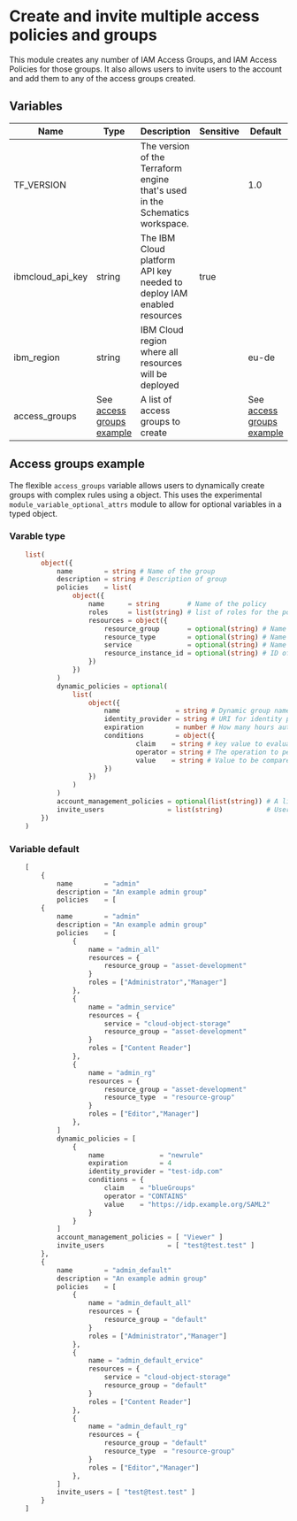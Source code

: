 # Create and invite multiple access policies and groups

This module creates any number of IAM Access Groups, and IAM Access Policies for those groups. It also allows users to invite users to the account and add them to any of the access groups created.

## Variables

Name             | Type                                                                                                                                                                                                                                                                                                               | Description                                                                  | Sensitive | Default
---------------- | ------------------------------------------------------------------------------------------------------------------------------------------------------------------------------------------------------------------------------------------------------------------------------------------------------------------ | ---------------------------------------------------------------------------- | --------- | --------------------------------------------------------------------------------------------------------------------------------------------------------------------------------------------------------------------------------------------------------------------------------------------------------------------------------------------------------------------------------------------------------------------------------------------------------------------------------------------------------------------------------------------------------------------------------------------------------------------------------------------------------------------------------------------------------------------------------------------------------------------------------------------------------------------------------------------------------------------------------------------------------------------------------------------------------------------------------------------------------------------------------------------------------------------------------------------------------------------------------------------------------------------------------------------------------------------------------------------------------
TF_VERSION       |                                                                                                                                                                                                                                                                                                                    | The version of the Terraform engine that's used in the Schematics workspace. |           | 1.0
ibmcloud_api_key | string                                                                                                                                                                                                                                                                                                             | The IBM Cloud platform API key needed to deploy IAM enabled resources        | true      | 
ibm_region       | string                                                                                                                                                                                                                                                                                                             | IBM Cloud region where all resources will be deployed                        |           | eu-de
access_groups    | See [access groups example](##access-groups-example) | A list of access groups to create                                            |           | See [access groups example](##access-groups-example)

## Access groups example

The flexible `access_groups` variable allows users to dynamically create groups with complex rules using a object. This uses the experimental `module_variable_optional_attrs` module to allow for optional variables in a typed object.

### Varable type

```terraform
    list(
        object({
            name        = string # Name of the group
            description = string # Description of group
            policies    = list(
                object({
                    name      = string       # Name of the policy
                    roles     = list(string) # list of roles for the policy
                    resources = object({
                        resource_group       = optional(string) # Name of the resource group the policy will apply to
                        resource_type        = optional(string) # Name of the resource type for the policy ex. "resource-group"
                        service              = optional(string) # Name of the service type for the policy ex. "cloud-object-storage"
                        resource_instance_id = optional(string) # ID of a service instance to give permissions
                    })
                })
            )
            dynamic_policies = optional(
                list(
                    object({
                        name              = string # Dynamic group name
                        identity_provider = string # URI for identity provider
                        expiration        = number # How many hours authenticated users can work before refresh
                        conditions        = object({
                                claim    = string # key value to evaluate the condition against.
                                operator = string # The operation to perform on the claim. Supported values are EQUALS, EQUALS_IGNORE_CASE, IN, NOT_EQUALS_IGNORE_CASE, NOT_EQUALS, and CONTAINS.
                                value    = string # Value to be compared agains
                        })
                    })
                )
            )
            account_management_policies = optional(list(string)) # A list of group access management roles to create.
            invite_users                = list(string)           # Users to invite to the access group
        })
    )
```

### Variable default

```terraform
    [
        {
            name        = "admin"
            description = "An example admin group"
            policies    = [
        {
            name        = "admin"
            description = "An example admin group"
            policies    = [
                {
                    name = "admin_all"
                    resources = {
                        resource_group = "asset-development"
                    }
                    roles = ["Administrator","Manager"]
                },
                {
                    name = "admin_service"
                    resources = {
                        service = "cloud-object-storage"
                        resource_group = "asset-development"
                    }
                    roles = ["Content Reader"]
                },
                {
                    name = "admin_rg"
                    resources = {
                        resource_group = "asset-development"
                        resource_type  = "resource-group" 
                    }
                    roles = ["Editor","Manager"]
                },
            ]
            dynamic_policies = [
                {
                    name              = "newrule"
                    expiration        = 4
                    identity_provider = "test-idp.com"
                    conditions = {
                        claim    = "blueGroups"
                        operator = "CONTAINS"
                        value    = "https://idp.example.org/SAML2"
                    }
                }
            ]
            account_management_policies = [ "Viewer" ]
            invite_users                = [ "test@test.test" ]
        },
        {
            name        = "admin_default"
            description = "An example admin group"
            policies    = [
                {
                    name = "admin_default_all"
                    resources = {
                        resource_group = "default"
                    }
                    roles = ["Administrator","Manager"]
                },
                {
                    name = "admin_default_ervice"
                    resources = {
                        service = "cloud-object-storage"
                        resource_group = "default"
                    }
                    roles = ["Content Reader"]
                },
                {
                    name = "admin_default_rg"
                    resources = {
                        resource_group = "default"
                        resource_type  = "resource-group" 
                    }
                    roles = ["Editor","Manager"]
                },
            ]
            invite_users = [ "test@test.test" ]
        }
    ]
```
